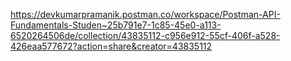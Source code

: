 https://devkumarpramanik.postman.co/workspace/Postman-API-Fundamentals-Studen~25b791e7-1c85-45e0-a113-6520264506de/collection/43835112-c956e912-55cf-406f-a528-426eaa577672?action=share&creator=43835112
